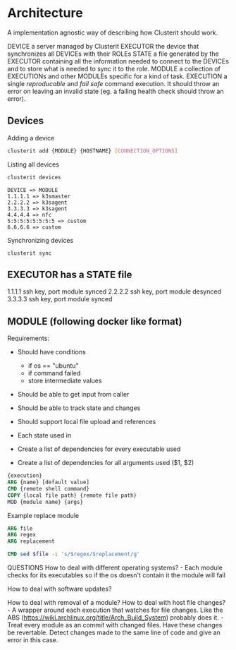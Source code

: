 # Architecture
A implementation agnostic way of describing how Clusterit should work.

DEVICE a server managed by Clusterit
EXECUTOR the device that synchronizes all DEVICEs with their ROLEs 
STATE a file generated by the EXECUTOR containing all the information needed to connect to the DEVICEs and to store what is needed to sync it to the role.
MODULE a collection of EXECUTIONs and other MODULEs specific for a kind of task.
EXECUTION a single *reproducable* and *fail safe* command execution. It should throw an error on leaving an invalid state (eg. a failing health check should throw an error).

## Devices

Adding a device

```bash
clusterit add {MODULE} {HOSTNAME} [CONNECTION_OPTIONS]
```

Listing all devices

```bash
clusterit devices
```

```
DEVICE => MODULE
1.1.1.1 => k3smaster
2.2.2.2 => k3sagent
3.3.3.3 => k3sagent
4.4.4.4 => nfc
5:5:5:5:5:5:5:5 => custom
6.6.6.6 => custom
```

Synchronizing devices

```
clusterit sync
```


## EXECUTOR has a STATE file
1.1.1.1
	ssh key, port
	module synced
2.2.2.2
	ssh key, port
	module desynced
3.3.3.3
	ssh key, port
	module synced

## MODULE (following docker like format)

Requirements:
- Should have conditions 
	- if os == "ubuntu"
	- if command failed
	- store intermediate values
- Should be able to get input from caller
- Should be able to track state and changes
- Should support local file upload and references

- Each state used in 
- Create a list of dependencies for every executable used
- Create a list of dependencies for all arguments used ($1, $2)


```dockerfile
{execution}
ARG {name} [default value]
CMD {remote shell command} 
COPY {local file path} {remote file path}
MOD {module name} {args}
```

Example replace module

```dockerfile
ARG file 
ARG regex 
ARG replacement

CMD sed $file -i 's/$regex/$replacement/g'
```

QUESTIONS
How to deal with different operating systems?
	- Each module checks for its executables so if the os doesn't contain it the module will fail 

How to deal with software updates?

How to deal with removal of a module?
How to deal with host file changes?
	- A wrapper around each execution that watches for file changes. Like the ABS (https://wiki.archlinux.org/title/Arch_Build_System) probably does it.
	- Treat every module as an commit with changed files. Have these changes be revertable. Detect changes made to the same line of code and give an error in this case.
